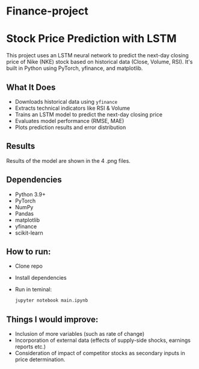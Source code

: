 # Finance-project

# Stock Price Prediction with LSTM

This project uses an LSTM neural network to predict the next-day closing price of Nike (NKE) stock based on historical data (Close, Volume, RSI). It's built in Python using PyTorch, yfinance, and matplotlib.

## What It Does

- Downloads historical data using `yfinance`
- Extracts technical indicators like RSI & Volume
- Trains an LSTM model to predict the next-day closing price
- Evaluates model performance (RMSE, MAE)
- Plots prediction results and error distribution

## Results

Results of the model are shown in the 4 .png files.

## Dependencies

- Python 3.9+
- PyTorch
- NumPy
- Pandas
- matplotlib
- yfinance
- scikit-learn

## How to run:

- Clone repo
- Install dependencies  
- Run in teminal:

    ```bash
   jupyter notebook main.ipynb

## Things I would improve:

- Inclusion of more variables (such as rate of change)
- Incorporation of external data (effects of supply-side shocks, earnings reports etc.)
- Consideration of impact of competitor stocks as secondary inputs in price determination.